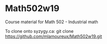 # Math502w19
Course material for Math 502 - Industrial math

To clone onto syzygy.ca:  git clone https://github.com/mlamoureux/Math502w19.git
